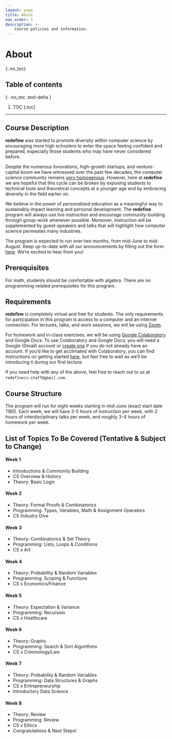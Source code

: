 ```yaml
---
layout: page
title: About
nav_order: 1
description: >-
    Course policies and information.
---
```


# About
{:.no_toc}

## Table of contents
{: .no_toc .text-delta }

1. TOC
{:toc}

---

## Course Description
**redefine** was started to promote diversity within computer science by encouraging more high schoolers to enter the space feeling confident and prepared, especially those students who may have never considered before. 

Despite the numerous innovations, high-growth startups, and venture-capital boom we have witnessed over the past few decades, the computer science community remains [very homogenous](https://www.wired.com/story/five-years-tech-diversity-reports-little-progress/). However, here at **redefine** we are hopeful that this cycle can be broken by exposing students to technical tools and theoretical concepts at a younger age and by embracing diversity in the field earlier on. 

We believe in the power of *personalized* education as a meaningful way to sustainably impact learning and personal development. The **redefine** program will always use live instruction and encourage community-building through group-work whenever possible. Moreover, instruction will be supplemented by guest-speakers and talks that will highlight how computer science permeates many industries. 

The program is expected to run over two months, from mid-June to mid-August. Keep up-to-date with all our announcements by filling out the form [here](https://redefine-cs.github.io/interest). We’re excited to hear from you! 

## Prerequisites
For math, students should be comfortable with algebra. There are no programming-related prerequisites for this program. 
## Requirements
**redefine** is completely virtual and free for students. The only requirements for participation in this program is access to a computer and an internet connection. 
For lectures, talks, and work sessions, we will be using [Zoom](https://zoom.us/). 

For homework and in-class exercises, we will be using [Google Colaboratory](https://colab.research.google.com)  and Google Docs. To use Colaboratory and Google Docs, you will need a Google (Gmail) account or [create one](https://support.google.com/accounts/answer/27441?hl=en) if you do not already have an account. If you’d like to get acclimated with Colaboratory, you can find instructions on getting started [here](https://colab.research.google.com/notebooks/intro.ipynb), but feel free to wait as we’ll be introducing it during our first lecture.

If you need help with any of the above, feel free to reach out to us at `redefinecs.staff@gmail.com`. 

## Course Structure

The program will run for eight weeks starting in mid-June (exact start date TBD). Each week, we will have 3-5 hours of instruction per week, with 2 hours of interdisciplinary talks per week, and roughly 3-4 hours of homework per week. 

## List of Topics To Be Covered (Tentative & Subject to Change)

#### Week 1
* Introductions & Community Building
* CS Overview & History
* Theory: Basic Logic

#### Week 2
* Theory: Formal Proofs & Combinatorics
* Programming: Types, Variables, Math & Assignment Operators
* CS Industry Dive

#### Week 3
* Theory: Combinatorics & Set Theory
* Programming: Lists, Loops & Conditions
* CS x Art

#### Week 4
* Theory: Probability & Random Variables
* Programming: Scoping & Functions 
* CS x Economics/Finance

#### Week 5
* Theory: Expectation & Variance
* Programming: Recursion 
* CS x Healthcare

#### Week 6
* Theory: Graphs
* Programming: Search & Sort Algorithms 
* CS x Criminology/Law

#### Week 7
* Theory: Probability & Random Variables
* Programming: Data Structures & Graphs
* CS x Entrepreneurship
* Introductory Data Science

#### Week 8
* Theory: Review
* Programming: Review
* CS x Ethics
* Congratulations & Next Steps!

